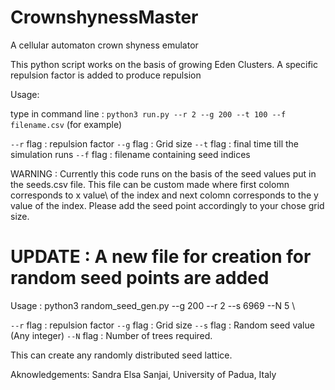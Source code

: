 # CrownshynessMaster
A cellular automaton crown shyness emulator

This python script works on the basis of growing Eden Clusters. A specific repulsion factor is added to produce repulsion

Usage:

type in command line :  `python3 run.py --r 2 --g 200 --t 100 --f filename.csv` (for example)    

`--r` flag : repulsion factor
`--g` flag : Grid size 
`--t` flag : final time till the simulation runs 
`--f` flag : filename containing seed indices

WARNING : Currently this code runs on the basis of the seed values put in the seeds.csv file. This file can be custom made where first colomn corresponds to x value\ of the index and next colomn corresponds to the y value of the index. Please add the seed point accordingly to your chose grid size.

# UPDATE : A new file for creation for random seed points are added 
Usage :  python3 random_seed_gen.py --g 200 --r 2 --s 6969 --N 5 \

`--r` flag : repulsion factor
`--g` flag : Grid size 
`--s` flag : Random seed value (Any integer) 
`--N` flag : Number of trees required. 

This can create any randomly distributed seed lattice.

Aknowledgements: Sandra Elsa Sanjai, University of Padua, Italy





